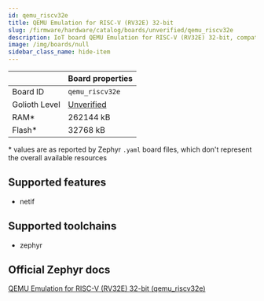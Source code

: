 ```yaml
---
id: qemu_riscv32e
title: QEMU Emulation for RISC-V (RV32E) 32-bit
slug: /firmware/hardware/catalog/boards/unverified/qemu_riscv32e
description: IoT board QEMU Emulation for RISC-V (RV32E) 32-bit, compatible with Golioth at unverified level.
image: /img/boards/null
sidebar_class_name: hide-item
---
```


[//]: # (This is an auto-generated file, do not edit! Changes to it will be lost upon re-generation)



|                | Board properties     |
| -------------  | -------------------- |
| Board ID       | `qemu_riscv32e` |
| Golioth Level  | [Unverified](/firmware/hardware#unverified-boards) |
| RAM*           | 262144 kB |
| Flash*         | 32768 kB |

\* values are as reported by Zephyr `.yaml` board files, which don't represent the overall available resources



## Supported features

* netif

## Supported toolchains

* zephyr

## Official Zephyr docs

[QEMU Emulation for RISC-V (RV32E) 32-bit (qemu_riscv32e)](https://docs.zephyrproject.org/latest/boards/qemu/riscv32e/doc/index.html)

